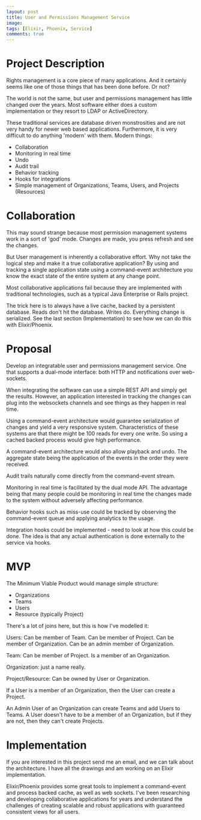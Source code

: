 ```yaml
---
layout: post
title: User and Permissions Management Service
image:
tags: [Elixir, Phoenix, Service]
comments: true
---
```


# Project Description

Rights management is a core piece of many applications. And it certainly seems
like one of those things that has been done before. Or not?

The world is not the same, but user and permissions management has little
changed over the years. Most software either does a custom implementation or
they resort to LDAP or ActiveDirectory.

These traditional services are database driven monstrosities and are not
very handy for newer web based applications. Furthermore, it is very
difficult to do anything 'modern' with them. Modern things:

  * Collaboration
  * Monitoring in real time
  * Undo
  * Audit trail
  * Behavior tracking
  * Hooks for integrations
  * Simple management of Organizations, Teams, Users, and Projects (Resources)

# Collaboration

This may sound strange because most permission management systems work
in a sort of 'god' mode. Changes are made, you press refresh and see the
changes.

But User management is inherently a collaborative effort. Why not take the
logical step and make it a true collaborative application? By using and
tracking a single application state using a command-event architecture
you know the exact state of the entire system at any change point.

Most collaborative applications fail because they are implemented with
traditional technologies, such as a typical Java Enterprise or Rails project.

The trick here is to always have a live cache, backed by a persistent
database. Reads don't hit the database. Writes do. Everything change is
serialized. See the last section (Implementation) to see how we can do this
with Elixir/Phoenix.

# Proposal

Develop an integratable user and permissions management service. One that
supports a dual-mode interface: both HTTP and notifications over web-sockets.

When integrating the software can use a simple REST API and simply get the
results. However, an application interested in tracking the changes can plug
into the websockets channels and see things as they happen in real time.

Using a command-event architecture would guarantee serialization of changes
and yield a very responsive system. Characteristics of these systems are that
there might be 100 reads for every one write. So using a cached backed process
would give high performance.

A command-event architecture would also allow playback and undo. The aggregate
state being the application of the events in the order they were received.

Audit trails naturally come directly from the command-event stream.

Monitoring in real time is facilitated by the dual mode API. The advantage
being that many people could be monitoring in real time the changes made to the
system without adversely affecting performance.

Behavior hooks such as miss-use could be tracked by observing the command-event
queue and applying analytics to the usage.

Integration hooks could be implemented - need to look at how this could be done.
The idea is that any actual authentication is done externally to the service via
hooks.

# MVP

The Minimum Viable Product would manage simple structure:

* Organizations
* Teams
* Users
* Resource (typically Project)

There's a lot of joins here, but this is how I've modelled it:

Users: Can be member of Team. Can be member of Project. Can be member of Organization.
Can be an admin member of Organization.

Team: Can be member of Project. Is a member of an Organization.

Organization: just a name really.

Project/Resource: Can be owned by User or Organization.

If a User is a member of an Organization, then the User can create a Project.

An Admin User of an Organization can create Teams and add Users to Teams.
A User doesn't have to be a member of an Organization, but if they are not,
then they can't create Projects.

# Implementation

If you are interested in this project send me an email, and we can talk about
the architecture. I have all the drawings and am working on an Elixir implementation.

Elixir/Phoenix provides some great tools to implement a command-event and
process backed cache, as well as web sockets. I've been researching and developing
collaborative applications for years and understand the challenges of creating
scalable and robust applications with guaranteed consistent views for all users.
